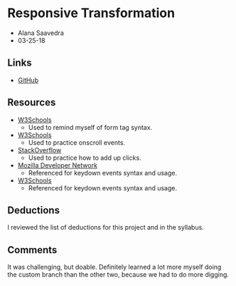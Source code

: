 # Responsive Transformation
* Alana Saavedra
* 03-25-18

## Links
* [GitHub](http://github.com/alasaave/hw_listeners_saavedra_alana)

## Resources
* [W3Schools](https://www.w3schools.com/html/html_forms.asp)
	- Used to remind myself of form tag syntax.
* [W3Schools](https://www.w3schools.com/jsref/event_onscroll.asp)
	- Used to practice onscroll events.
* [StackOverflow](https://stackoverflow.com/questions/24543628/how-to-count-mouse-clicks)
	- Used to practice how to add up clicks.
* [Mozilla Developer Network](https://developer.mozilla.org/en-US/docs/Web/Events/keydown)
	- Referenced for keydown events syntax and usage.
* [W3Schools](https://www.w3schools.com/jsref/event_onkeydown.asp)
	- Referenced for keydown events syntax and usage.

## Deductions
I reviewed the list of deductions for this project and in the syllabus.

## Comments
It was challenging, but doable. Definitely learned a lot more myself doing the custom branch than the other two, because we had to do more digging.
